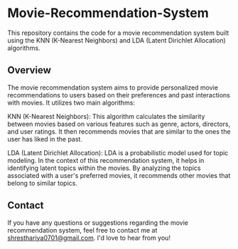 # Movie-Recommendation-System
This repository contains the code for a movie recommendation system built using the KNN (K-Nearest Neighbors) and LDA (Latent Dirichlet Allocation) algorithms.

## Overview
The movie recommendation system aims to provide personalized movie recommendations to users based on their preferences and past interactions with movies. It utilizes two main algorithms:

KNN (K-Nearest Neighbors): This algorithm calculates the similarity between movies based on various features such as genre, actors, directors, and user ratings. It then recommends movies that are similar to the ones the user has liked in the past.

LDA (Latent Dirichlet Allocation): LDA is a probabilistic model used for topic modeling. In the context of this recommendation system, it helps in identifying latent topics within the movies. By analyzing the topics associated with a user's preferred movies, it recommends other movies that belong to similar topics.

## Contact
If you have any questions or suggestions regarding the movie recommendation system, feel free to contact me at shresthariya0701@gmail.com. I'd love to hear from you!
